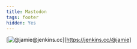 ```yaml
---
title: Mastodon
tags: footer
hidden: Yes
---
```

[![@jamie@jenkins.cc](/images/mastodon.svg)][https://jenkins.cc/@jamie]
